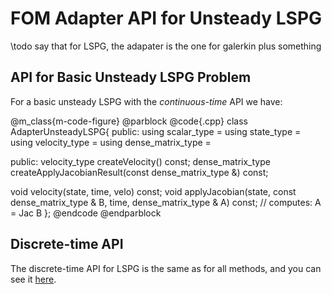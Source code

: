 
# FOM Adapter API for Unsteady LSPG

\todo say that for LSPG, the adapater is the one for galerkin plus something

## API for Basic Unsteady LSPG Problem

For a basic unsteady LSPG with the *continuous-time* API we have:

@m_class{m-code-figure} @parblock
@code{.cpp}
class AdapterUnsteadyLSPG{
public:
  using scalar_type =
  using state_type =
  using velocity_type =
  using dense_matrix_type =

public:
  velocity_type createVelocity() const;
  dense_matrix_type createApplyJacobianResult(const dense_matrix_type &) const;

  void velocity(state, time, velo) const;
  void applyJacobian(state, const dense_matrix_type & B, time, dense_matrix_type & A) const; // computes: A = Jac B
};
@endcode
@endparblock

<!-- ## Preconditioned LSPG -->
<!-- If you want a preconditioned problem, then the above class must be extended to add: -->
<!-- @m_class{m-code-figure} @parblock -->
<!-- @code{.cpp} -->
<!-- class AdapterSteadyLSPG -->
<!-- { -->
<!--   // everything from above -->

<!--   // for preconditioned problem -->
<!--   void applyPreconditioner(const state_type&, const scalar_type &t, velocity_type & maskedObj) const; -->
<!--   void applyPreconditioner(const state_type&, const scalar_type &t, dense_matrix_type & discreteTimeJ) const; -->

<!-- }; -->
<!-- @endcode -->
<!-- @endparblock -->

<!-- <\!--   // for preconditioned problem -->
<!--   // for masked problem -->
<!--   residual_type createApplyMaskResult(const residual_type & unmaskedObj) const; -->
<!--   dense_matrix_type createApplyMaskResult(const dense_matrix_type & unmaskedObj) const; -->
<!--   void applyMask(const unmaskedObj, residual_type & maskedObj) const; -->
<!--   void applyMask(const unmaskedObj, dense_matrix_type & maskedObj) const; -->
<!--  -\-> -->

## Discrete-time API

The discrete-time API for LSPG is the same as for all methods,
and you can see it [here](./md_pages_adapter_apis_adapter_discrete_time_api.html).
